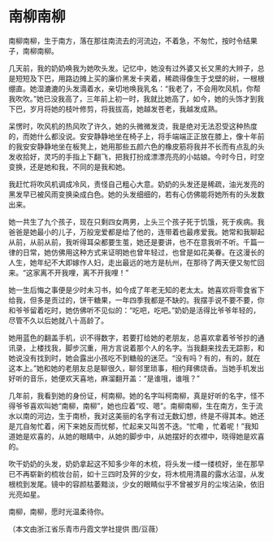 # 南柳南柳

南柳南柳，生于南方，落在那往南流去的河流边，不着急，不匆忙，按时令结果子，南柳南柳。 

几天前，我的奶奶唤我为她吹头发。记忆中，她没有过外婆又长又黑的大辫子，总是短短及下巴，用路边摊上买的廉价黑发卡夹着，稀疏得像生于戈壁的树，一根根绷直。她湿漉漉的头发滴着水，亲切地唤我乳名：“我老了，不会用吹风机，你帮我吹吹。”她已没我高了，三年前上初一时，我就比她高了，如今，她的头饰才到我下巴，岁月将她的枝叶修剪，将我拔高，她越发苍老，我越发成熟。 

呆愣时，吹风机的热风吹了许久，她的头微微发烫，我是绝对无法忍受这种热度的，而她什么都没说。安安静静地坐在椅子上，将手端端正正放在膝上，像十年前的我安安静静地坐在板凳上，她用那些五颜六色的橡皮筋将我并不长而有点乱的头发收拾好，灵巧的手指上下翻飞，把我打扮成漂漂亮亮的小姑娘。今时今日，时空变换，还是她和我，不同的是我和她。 

我赶忙将吹风机调成冷风，责怪自己粗心大意。奶奶的头发还是稀疏，油光发亮的黑发早已被风雨变换染成白色。她的头发细细的，若有心仿佛能将她所有的头发数出来。 

她一共生了九个孩子，现在只剩四女两男，上头三个孩子死于饥饿，死于疾病。我爸爸是她最小的儿子，万般宠爱都是给了他的，连带着也最疼爱我。她常和我聊起从前，从前从前，我听得耳朵都要生茧，她还是要讲，也不在意我听不听。千篇一律的日常，她仿佛用这种方式来证明她也曾年轻过，也曾是如花美眷。在这漫长的人生，她年纪不大即嫁作人妇，走出最远的地方是杭州，在那待了两天便又匆忙回来。“这家离不开我哩，离不开我哩！” 

她一生后悔之事便是少时未习书，如今成了年老无知的老太太。她喜欢将零食省下给我，但多是贡过的，饼干糖果，一年四季我都是不缺的。我摆手说不要不要，你和爷爷留着吃时，她仿佛听不见似的：“吃吧，吃吧。”奶奶是活得比爷爷年轻的，尽管不久以后她就八十高龄了。 

她用蓝色的翻盖手机，识不得数字，若要打给她的老朋友，总喜欢拿着爷爷抄的通讯录，上楼找我，脚步沉重，用方言说着那个人的名字。当我翻来找去无踪影，和她说没有找到时，她会露出小孩吃不到糖般的迷茫。“没有吗？有的，有的，就在这本上。”她和她的老朋友总是聊很久，聊邻里琐事，相约拜佛烧香。当她手机发出好听的音乐，她便欢天喜地，麻溜翻开盖：“是谁哦，谁哦？” 

几年前，我看到她的身份证，柯南柳。她的名字叫柯南柳，真是好听的名字，怪不得爷爷喜欢叫她“南柳，南柳”，她也应着“哎、嗯”。南柳南柳，生在南方，生于流水以南的河边，生于南桥，我对这美丽的名字有过无数幻想，终是不得其本。她还是兀自匆忙着，闲下来她反而忧郁，忙起来又叫苦不迭。“忙嘞 ，忙着呢！”我知道她是欢喜的，从她的眼睛中，从她的脚步中，从她摆好的衣襟中，晓得她是欢喜的。 

吹干奶奶的头发，奶奶拿起这不知多少年的木梳，将头发一缕一缕梳好，坐在那早已不再崭新的梳妆台前，如十三四时及笄的少女，将木梳用清晨的露水沾湿，从发根梳到发尾。镜中的容颜枯萎黯淡，少女的眼睛似乎不曾被岁月的尘埃沾染，依旧光亮如星。 

南柳，南柳，愿时光温柔待你。 

（本文由浙江省乐青市丹霞文学社提供 图/豆薇）
